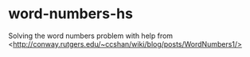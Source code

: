 word-numbers-hs
===============

Solving the word numbers problem with help from &lt;http://conway.rutgers.edu/~ccshan/wiki/blog/posts/WordNumbers1/>